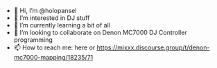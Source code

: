 - 👋 Hi, I’m @holopansel
- 👀 I’m interested in DJ stuff
- 🌱 I’m currently learning a bit of all
- 💞️ I’m looking to collaborate on Denon MC7000 DJ Controller programming
- 📫 How to reach me: here or https://mixxx.discourse.group/t/denon-mc7000-mapping/18235/71

<!---
holopansel/holopansel is a ✨ special ✨ repository because its `README.md` (this file) appears on your GitHub profile.
You can click the Preview link to take a look at your changes.
--->
